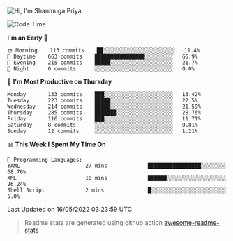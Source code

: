 ![Hi, I'm Shanmuga Priya](https://user-images.githubusercontent.com/11372997/129910864-2785432b-adea-4e52-92eb-f9290c766e28.gif)

<!--START_SECTION:waka-->
![Code Time](http://img.shields.io/badge/Code%20Time-825%20hrs%2041%20mins-blue)

**I'm an Early 🐤** 

```text
🌞 Morning    113 commits    ██░░░░░░░░░░░░░░░░░░░░░░░   11.4% 
🌆 Daytime    663 commits    ████████████████░░░░░░░░░   66.9% 
🌃 Evening    215 commits    █████░░░░░░░░░░░░░░░░░░░░   21.7% 
🌙 Night      0 commits      ░░░░░░░░░░░░░░░░░░░░░░░░░   0.0%

```
📅 **I'm Most Productive on Thursday** 

```text
Monday       133 commits    ███░░░░░░░░░░░░░░░░░░░░░░   13.42% 
Tuesday      223 commits    █████░░░░░░░░░░░░░░░░░░░░   22.5% 
Wednesday    214 commits    █████░░░░░░░░░░░░░░░░░░░░   21.59% 
Thursday     285 commits    ███████░░░░░░░░░░░░░░░░░░   28.76% 
Friday       116 commits    ███░░░░░░░░░░░░░░░░░░░░░░   11.71% 
Saturday     8 commits      ░░░░░░░░░░░░░░░░░░░░░░░░░   0.81% 
Sunday       12 commits     ░░░░░░░░░░░░░░░░░░░░░░░░░   1.21%

```


📊 **This Week I Spent My Time On** 

```text
💬 Programming Languages: 
YAML                     27 mins             █████████████████░░░░░░░░   68.76% 
XML                      10 mins             ██████░░░░░░░░░░░░░░░░░░░   26.24% 
Shell Script             2 mins              █░░░░░░░░░░░░░░░░░░░░░░░░   5.0%

```


 Last Updated on 16/05/2022 03:23:59 UTC
<!--END_SECTION:waka-->
> Readme stats are generated using github action [awesome-readme-stats](https://github.com/anmol098/waka-readme-stats)
<!--
**Shanmugapriya03/Shanmugapriya03** is a ✨ _special_ ✨ repository because its `README.md` (this file) appears on your GitHub profile.

Here are some ideas to get you started:

- 🔭 I’m currently working on ...
- 🌱 I’m currently learning ...
- 👯 I’m looking to collaborate on ...
- 🤔 I’m looking for help with ...
- 💬 Ask me about ...
- 📫 How to reach me: ...
- 😄 Pronouns: ...
- ⚡ Fun fact: ...
-->

